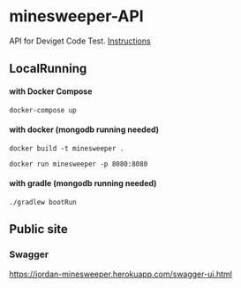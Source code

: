 # minesweeper-API

API for Deviget Code Test. [Instructions](CHALLENGE.md)

## LocalRunning

#### with Docker Compose

`docker-compose up`

#### with docker (mongodb running needed)

`docker build -t minesweeper .`

`docker run minesweeper -p 8080:8080`

#### with gradle (mongodb running needed)

`./gradlew bootRun`


## Public site

### Swagger
https://jordan-minesweeper.herokuapp.com/swagger-ui.html